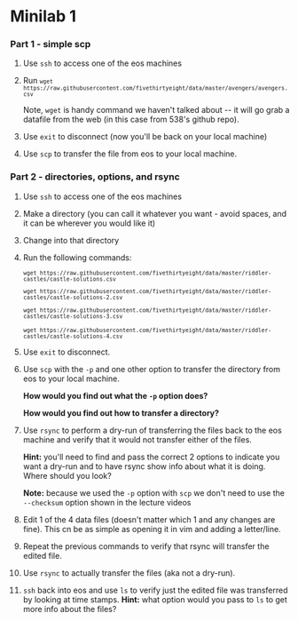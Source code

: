 # Minilab 1

### Part 1 - simple scp
1. Use `ssh` to access one of the eos machines
2. Run
   <small>`wget https://raw.githubusercontent.com/fivethirtyeight/data/master/avengers/avengers.csv`</small>
   
   Note, `wget` is handy command we haven't talked about -- it will go
   grab a datafile from the web (in this case from 538's github repo).
3. Use `exit` to disconnect (now you'll be back on your local machine)
4. Use `scp` to transfer the file from eos to your local machine.

### Part 2 - directories, options, and rsync
1. Use `ssh` to access one of the eos machines
2. Make a directory (you can call it whatever
   you want - avoid spaces, and it can be wherever you would like it)
3. Change into that directory
4. Run the following commands:
   <small>
   
   `wget https://raw.githubusercontent.com/fivethirtyeight/data/master/riddler-castles/castle-solutions.csv`
   
   `wget https://raw.githubusercontent.com/fivethirtyeight/data/master/riddler-castles/castle-solutions-2.csv`
   
   `wget https://raw.githubusercontent.com/fivethirtyeight/data/master/riddler-castles/castle-solutions-3.csv`
   
   `wget https://raw.githubusercontent.com/fivethirtyeight/data/master/riddler-castles/castle-solutions-4.csv`
   </small>
5. Use `exit` to disconnect.
6. Use `scp` with the `-p` and one other option
   to transfer the directory from eos to your local machine.
   
   **How would you find out what the `-p` option does?**
   
   **How would you find out how to transfer a directory?**
6. Use `rsync` to perform a dry-run of transferring the files
   back to the eos machine and verify that it would not transfer
   either of the files.  
   
   **Hint:**  you'll need to find and pass the correct 2 options
   to indicate you want a dry-run and to have rsync show info
   about what it is doing. Where should you look?
   
   **Note:** because we used the `-p` option with `scp` we don't
   need to use the `--checksum` option shown in the lecture videos
7. Edit 1 of the 4 data files (doesn't matter which 1 and
   any changes are fine).  This cn be as simple as opening it in vim
   and adding a letter/line.
8. Repeat the previous commands to verify that rsync will transfer
   the edited file.
9. Use `rsync` to actually transfer the files (aka not a dry-run).
10. `ssh` back into eos and use `ls` to verify just the edited
    file was transferred by looking at time stamps.
    **Hint:**  what option would you pass to `ls`
    to get more info about the files?


